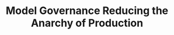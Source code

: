 ---
title: 'Model Governance Reducing the Anarchy of Production' 
acronym: MLGov
type: AL
webpage: https://www.usenix.org/conference/atc18/presentation/sridhar
---
